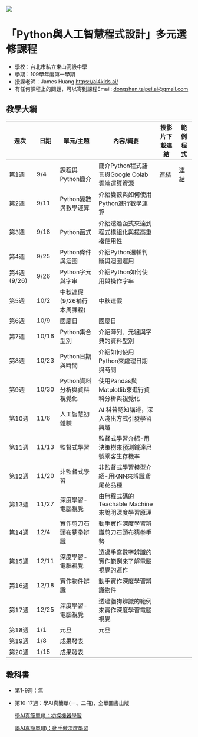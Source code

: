 ![](http://www.tshs.tp.edu.tw/images/bg/logo.jpg)

# 「Python與人工智慧程式設計」多元選修課程

* 學校：台北市私立東山高級中學
* 學期：109學年度第一學期
* 授課老師：James Huang https://ai4kids.ai/
* 有任何課程上的問題，可以寄到課程Email: dongshan.taipei.ai@gmail.com

## 教學大綱

|週次|日期|單元/主題|內容/綱要|投影片下載連結|範例程式|
|---|---|---|---|---|---|
|第1週|9/4|課程與Python簡介|簡介Python程式語言與Google Colab雲端運算資源|[連結](https://drive.google.com/file/d/1Vt4z3P2IOV9CEDvvFU2vmLbR4D4KRPy8/view?usp=sharing)|[連結](https://github.com/ai4kids-tw/DongShan-Taipei-AI-1091/tree/master/Week%201%20Python%E7%B0%A1%E4%BB%8B)|
|第2週|9/11|Python變數與數學運算|介紹變數與如何使用Python進行數學運算|||
|第3週|9/18|Python函式|介紹透過函式來達到程式模組化與提高重複使用性	|||
|第4週|9/25|Python條件與迴圈|介紹Python邏輯判斷與迴圈運用|||
|第4週(9/26)|9/26|Python字元與字串|介紹Python如何使用與操作字串|||
|第5週|10/2|中秋連假(9/26補行本周課程)|中秋連假|||
|第6週|10/9|國慶日|國慶日|||
|第7週|10/16|Python集合型別|介紹陣列、元組與字典的資料型別|||
|第8週|10/23|Python日期與時間|介紹如何使用Python來處理日期與時間|||
|第9週|10/30|Python資料分析與資料視覺化|使用Pandas與Matplotlib來進行資料分析與視覺化|||
|第10週|11/6|人工智慧初體驗|AI 科普認知講述，深入淺出方式引發學習興趣|||
|第11週|11/13|監督式學習|監督式學習介紹-用決策樹來預測鐵達尼號乘客生存機率|||
|第12週|11/20|非監督式學習|非監督式學習模型介紹-用KNN來辨識鳶尾花品種|||
|第13週|11/27|深度學習-電腦視覺|由無程式碼的Teachable Machine來說明深度學習原理|||
|第14週|12/4|實作剪刀石頭布猜拳辨識|動手實作深度學習辨識剪刀石頭布猜拳手勢|||
|第15週|12/11|深度學習-電腦視覺|透過手寫數字辨識的實作範例來了解電腦視覺的運作|||
|第16週|12/18|實作物件辨識|動手實作深度學習辨識物件|||
|第17週|12/25|深度學習-電腦視覺|透過貓狗辨識的範例來實作深度學習電腦視覺|||
|第18週|1/1|元旦|元旦|||
|第19週|1/8|成果發表||||
|第20週|1/15|成果發表||||

## 教科書

* 第1-9週：無
* 第10-17週：學AI真簡單(一、二冊)，全華圖書出版
  
  [學AI真簡單(I)：初探機器學習](http://www.chwa.com.tw/NEWciv/bookinfo.asp?b_no=04G11)
  
  [學AI真簡單(II)：動手做深度學習](http://www.chwa.com.tw/NEWciv/bookinfo.asp?b_no=04G12)
